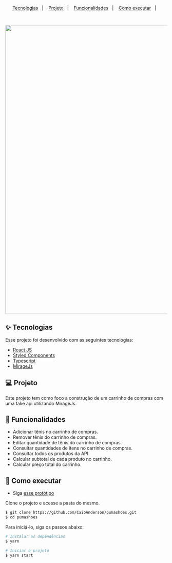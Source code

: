 <p align="center">
  <a href="#-tecnologias">Tecnologias</a>&nbsp;&nbsp;&nbsp;|&nbsp;&nbsp;&nbsp;
  <a href="#-projeto">Projeto</a>&nbsp;&nbsp;&nbsp;|&nbsp;&nbsp;&nbsp;
  <a href="#-funcionalidades">Funcionalidades</a>&nbsp;&nbsp;&nbsp;|&nbsp;&nbsp;&nbsp;
  <a href="#-como-executar">Como executar</a>&nbsp;&nbsp;&nbsp;|&nbsp;&nbsp;&nbsp;
</p>

<br>

<p align="center">
<img src=".github/video.gif" width="900"/>
</p
  
<br>
  
## ✨ Tecnologias

Esse projeto foi desenvolvido com as seguintes tecnologias:

- [React JS](https://pt-br.reactjs.org)
- [Styled Components](https://styled-components.com/)
- [Typescript](https://www.typescriptlang.org)
- [MirageJs](https://miragejs.com/)

## 💻 Projeto

Este projeto tem como foco a construção de um carrinho de compras com uma fake api utilizando MirageJs.
  
## 🔗 Funcionalidades
  
- Adicionar tênis no carrinho de compras.
- Remover tênis do carrinho de compras.
- Editar quantidade de tênis do carrinho de compras.
- Consultar quantidades de itens no carrinho de compras.
- Consultar todos os produtos da API.
- Calcular subtotal de cada produto no carrinho.
- Calcular preço total do carrinho.
  
## 🚀 Como executar
  
- Siga [esse protótipo](https://www.figma.com/file/dDGYbXdZYgYqpauGSiBxJ6/Vision-Store-Puma?node-id=0%3A1)

Clone o projeto e acesse a pasta do mesmo.
  
```bash
$ git clone https://github.com/CaioAnderson/pumashoes.git
$ cd pumashoes
```

Para iniciá-lo, siga os passos abaixo:
```bash
# Instalar as dependências
$ yarn

# Iniciar o projeto
$ yarn start
```


